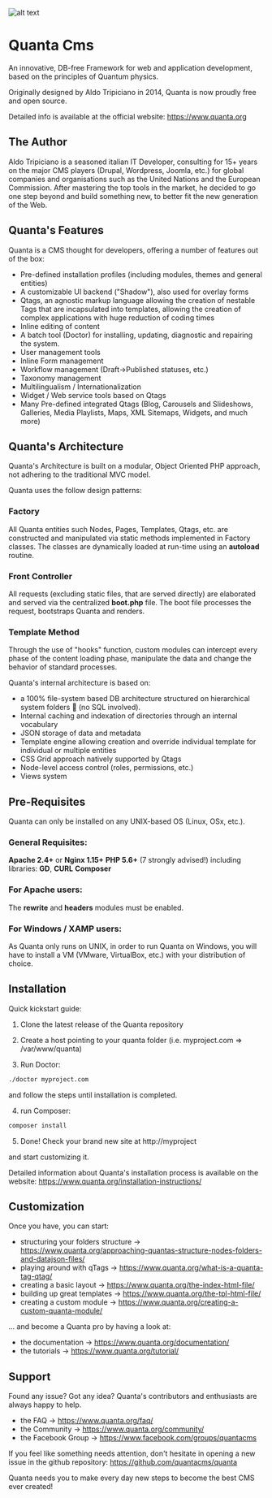 ![alt text](https://www.quanta.org/assets/img/q_cms.png)
# Quanta Cms #
An innovative, DB-free Framework for web and application development, based on the principles of Quantum physics.

Originally designed by Aldo Tripiciano in 2014, Quanta is now proudly free and open source.

Detailed info is available at the official website: https://www.quanta.org

The Author
----------------------------------
Aldo Tripiciano is a seasoned italian IT Developer, consulting for 15+ years on the major CMS players (Drupal, Wordpress, Joomla, etc.) for global companies and organisations such as the United Nations and the European Commission. 
After mastering the top tools in the market, he decided to go one step beyond and build something new, to better fit the new generation of the Web. 


Quanta's Features
----------------------------------
Quanta is a CMS thought for developers, offering a number of features out of the box:

- Pre-defined installation profiles (including modules, themes and general entities)
- A customizable UI backend ("Shadow"), also used for overlay forms
- Qtags, an agnostic markup language allowing the creation of nestable Tags that are incapsulated into templates, allowing the creation of complex applications with huge reduction of coding times
- Inline editing of content
- A batch tool (Doctor) for installing, updating, diagnostic and repairing the system.
- User management tools
- Inline Form management
- Workflow management (Draft->Published statuses, etc.)
- Taxonomy management
- Multilingualism / Internationalization 
- Widget / Web service tools based on Qtags
- Many Pre-defined integrated Qtags (Blog, Carousels and Slideshows, Galleries, Media Playlists, Maps, XML Sitemaps, Widgets, and much more)

Quanta's Architecture
----------------------------------
Quanta's Architecture is built on a modular, Object Oriented PHP approach, not adhering to the traditional MVC model. 

Quanta uses the follow design patterns:

### Factory
All Quanta entities such Nodes, Pages, Templates, Qtags, etc. are constructed and manipulated via static methods implemented in Factory classes. 
The classes are dynamically loaded at run-time using an __autoload__ routine.

### Front Controller
All requests (excluding static files, that are served directly) are elaborated and served via the centralized __boot.php__ file. 
The boot file processes the request, bootstraps Quanta and renders. 

### Template Method
Through the use of "hooks" function, custom modules can intercept every phase of the content loading phase, manipulate the data and change the behavior of standard processes. 

Quanta's internal architecture is based on: 

* a 100% file-system based DB architecture structured on  hierarchical system folders 📁 (no SQL involved). 
* Internal caching and indexation of directories through an internal vocabulary
* JSON storage of data and metadata
* Template engine allowing creation and override individual template for individual or multiple entities
* CSS Grid approach natively supported by Qtags
* Node-level access control (roles, permissions, etc.)
* Views system


Pre-Requisites
----------------------------------
Quanta can only be installed on any UNIX-based OS (Linux, OSx, etc.). 

### General Requisites:
__Apache 2.4+__ or __Nginx 1.15+__
__PHP 5.6+__ (7 strongly advised!) including libraries: __GD__, __CURL__
__Composer__

### For Apache users:
The __rewrite__ and __headers__ modules must be enabled.

### For Windows / XAMP users:
As Quanta only runs on UNIX, in order to run Quanta on Windows, you will have to install a VM (VMware, VirtualBox, etc.) with your distribution of choice. 


Installation
-----------------
Quick kickstart guide:

1. Clone the latest release of the Quanta repository

2. Create a host pointing to your quanta folder (i.e. myproject.com => /var/www/quanta)

3. Run Doctor: 
```bash
./doctor myproject.com
```
and follow the steps until installation is completed.

4. run Composer:
```bash
composer install
```

5. Done! Check your brand new site at http://myproject

and start customizing it. 

Detailed information about Quanta's installation process is available on the website: https://www.quanta.org/installation-instructions/


Customization
-----------------
Once you have, you can start: 
* structuring your folders structure -> https://www.quanta.org/approaching-quantas-structure-nodes-folders-and-datajson-files/
* playing around with qTags -> https://www.quanta.org/what-is-a-quanta-tag-qtag/
* creating a basic layout -> https://www.quanta.org/the-index-html-file/ 
* building up great templates -> https://www.quanta.org/the-tpl-html-file/
* creating a custom module -> https://www.quanta.org/creating-a-custom-quanta-module/

... and become a Quanta pro by having a look at:
* the documentation -> https://www.quanta.org/documentation/
* the tutorials  -> https://www.quanta.org/tutorial/

Support
-----------------
Found any issue? Got any idea? 
Quanta's contributors and enthusiasts are always happy to help.

* the FAQ -> https://www.quanta.org/faq/
* the Community -> https://www.quanta.org/community/
* the Facebook Group -> https://www.facebook.com/groups/quantacms

If you feel like something needs attention, don't hesitate in opening a new issue in the github repository:
https://github.com/quantacms/quanta

Quanta needs you to make every day new steps to become the best CMS ever created!

